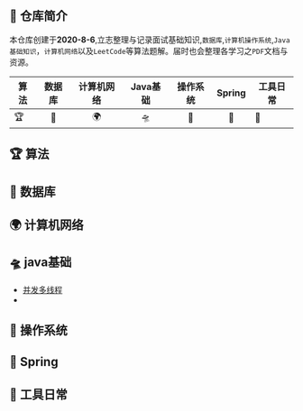 ## 🚀 仓库简介

本仓库创建于**2020-8-6**,立志整理与记录面试基础知识,`数据库`,`计算机操作系统`,`Java基础知识`，`计算机网络`以及`LeetCode`等算法题解。届时也会整理各学习之`PDF`文档与资源。

| 算法 | 数据库 | 计算机网络 | Java基础 | 操作系统 | Spring | 工具日常 |
| ---- | :----: | :--------: | :------: | :------: | :----: | -------- |
| 🏆    |   📖    |     🌍      |    🛸     |    🔑     |   🎈    | 🔧        |





## 🏆 算法



##  📖 数据库



## 🌍 计算机网络



## 🛸 java基础

* [并发多线程](https://github.com/maycope/May-Nodes/blob/master/Java/并发多线程.md)
* 

## 🔑 操作系统



## 🎈 Spring 



## 🔧 工具日常
